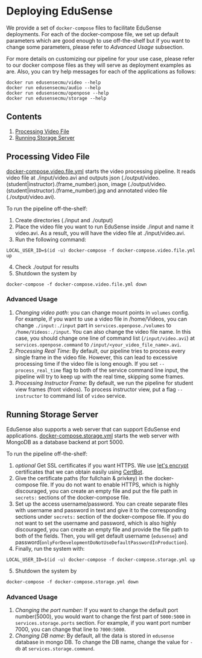 Deploying EduSense
==================

We provide a set of `docker-compose` files to facilitate EduSense deployments.
For each of the docker-compose file, we set up default parameters which are
good enough to use off-the-shelf but if you want to change some parameters,
please refer to *Advanced Usage* subsection.

For more details on customizing our pipeline for your use case, please refer
to our docker compose files as they will serve as deployment examples as are.
Also, you can try help messages for each of the applications as follows:

```
docker run edusensecmu/video --help
docker run edusensecmu/audio --help
docker run edusensecmu/openpose --help
docker run edusensecmu/storage --help
```

## Contents

1. [Processing Video File](#processing-video-file)
2. [Running Storage Server](#running-storage-server)

## Processing Video File

[docker-compose.video.file.yml](compose/docker-compose.video.file.yml) starts
the video processing pipeline. It reads video file at ./input/video.avi and
outputs json (./output/video.(student|instructor).(frame\_number).json,
image (./output/video.(student|instructor).(frame\_number).jpg and annotated
video file (./output/video.avi).

To run the pipeline off-the-shelf:

1. Create directories (./input and ./output)
2. Place the video file you want to run EduSense inside ./input and name it
   video.avi. As a result, you will have the video file at ./input/video.avi.
3. Run the following command:
```
LOCAL_USER_ID=$(id -u) docker-compose -f docker-compose.video.file.yml up
```
4. Check ./output for results
5. Shutdown the system by
```
docker-compose -f docker-compose.video.file.yml down
```

### Advanced Usage

1. *Changing video path*: you can change mount points in `volumes` config. For
   example, if you want to use a video file in /home/Videos, you can change
   `./input:./input` part in `services.openpose./volumes` to
   `/home/Videos:./input`. You can also change the video file name. In this
   case, you should change one line of command list (`/input/video.avi`) at
   `services.openpose.command` to `/input/<your_video_file_name>.avi`.
2. *Processing Real Time*: By default, our pipeline tries to process every
   single frame in the video file. However, this can lead to excessive
   processing time if the video file is long enough. If you set
   `--process_real_time` flag to both of the service command line input, the
   pipeline will try to keep up with the real time, skipping some frames.
3. *Processing Instructor Frame*: By default, we run the pipeline for
   student view frames (front videos). To process instructor view, put a flag
   `--instructor` to command list of `video` service.

## Running Storage Server

EduSense also supports a web server that can support EduSense end applications.
[docker-compose.storage.yml](compose/docker-compose.storage.yml) starts the web
server with MongoDB as a database backend at port 5000.

To run the pipeline off-the-shelf:

1. *optional* Get SSL certificates if you want HTTPS. We use
   [let's encrypt](https://letsencrypt.org/) certificates that we can obtain
   easily using [CertBot](https://certbot.eff.org/).
2. Give the certificate paths (for fullchain & privkey) in the docker-compose
   file. If you do not want to enable HTTPS, which is highly discouraged, you
   can create an empty file and put the file path in `secrets:` sections of the
   docker-compose file.
3. Set up the access username/password. You can create separate files with
   username and password in text and give it to the corresponding sections
   under `secrets:` section of the docker-compose file. If you do not want to
   set the username and password, which is also highly discouraged, you can
   create an empty file and provide the file path to both of the fields. Then,
   you will get default username (`edusense`) and
   password(`onlyForDevelopmentDoNotUseDefaultPasswordInProduction`).
4. Finally, run the system with:
```
LOCAL_USER_ID=$(id -u) docker-compose -f docker-compose.storage.yml up
```
5. Shutdown the system by
```
docker-compose -f docker-compose.storage.yml down
```

### Advanced Usage
1. *Changing the port number*: If you want to change the default port
   number(5000), you would want to change the first part of `5000:5000` in
   `services.storage.ports` section. For example, if you want port number
   7000, you can change that line to `7000:5000`.
2. *Changing DB name*: By default, all the data is stored in `edusense`
   database in mongo DB. To change the DB name, change the value for
   `-db` at `services.storage.command`.
